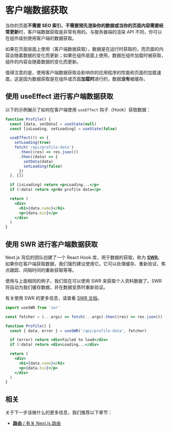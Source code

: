 # 客户端数据获取

当你的页面**不需要 SEO 索引、不需要预先渲染你的数据或当你的页面内容需要经常更新**时，客户端数据获取是非常有用的。与服务器端的渲染 API 不同，你可以在组件级别使用客户端的数据获取。

如果在页面层面上使用（客户端数据获取），数据是在运行时获取的，而页面的内容会随着数据的变化而更新；如果在组件层面上使用，数据在组件加载时被获取，组件的内容会随着数据的变化而更新。

值得注意的是，使用客户端数据获取会影响你的应用程序的性能和页面的加载速度。这是因为数据获取是在组件或页面**加载时**进行的，数据**没有**被缓存。

## 使用 useEffect 进行客户端数据获取

以下的示例展示了如何在客户端使用 `useEffect` 钩子（Hook）获取数据：

```jsx
function Profile() {
  const [data, setData] = useState(null)
  const [isLoading, setLoading] = useState(false)

  useEffect(() => {
    setLoading(true)
    fetch('/api/profile-data')
      .then((res) => res.json())
      .then((data) => {
        setData(data)
        setLoading(false)
      })
  }, [])

  if (isLoading) return <p>Loading...</p>
  if (!data) return <p>No profile data</p>

  return (
    <div>
      <h1>{data.name}</h1>
      <p>{data.bio}</p>
    </div>
  )
}
```

## 使用 SWR 进行客户端数据获取

Next.js 背后的团队创建了一个 React Hook 库，用于数据的获取，称为 [**SWR**]()。如果你在客户端获取数据，我们强烈建议使用它。它可以处理缓存、重新验证、焦点跟踪、间隔时间的重新获取等等。

使用与上面相同的例子，我们现在可以使用 SWR 来获取个人资料数据了。SWR 将自动为我们缓存数据，并在数据变质时重新验证。

有关使用 SWR 的更多信息，请查看 [SWR 文档](https://swr.vercel.app/docs/getting-started)。

```jsx
import useSWR from 'swr'

const fetcher = (...args) => fetch(...args).then((res) => res.json())

function Profile() {
  const { data, error } = useSWR('/api/profile-data', fetcher)

  if (error) return <div>Failed to load</div>
  if (!data) return <div>Loading...</div>

  return (
    <div>
      <h1>{data.name}</h1>
      <p>{data.bio}</p>
    </div>
  )
}
```

## 相关

关于下一步该做什么的更多信息，我们推荐以下章节：

- [**路由** / 有关 Next.js 路由](/docs/routing/introduction)
